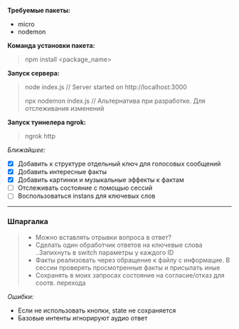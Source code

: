 **Требуемые пакеты:**
- micro
- nodemon

**Команда установки пакета:**
> npm install <package_name>

**Запуск сервера:**
> node index.js			// Server started on http://localhost:3000
>
> npx nodemon index.js	// Альтернатива при разработке. Для отслеживания изменений

**Запуск туннелера ngrok:**
> ngrok http <port>


*Ближайшее:*
- [X] Добавить к структуре отдельный ключ для голосовых сообщений
- [X] Добавить интересные факты
- [X] Добавить картинки и музыкальные эффекты к фактам
- [ ] Отслеживать состояние с помощью сессий
- [ ] Воспользоваться instans для ключевых слов

***

### Шпаргалка

> - Можно вставлять отрывки вопроса в ответ? 
> - Сделать один обработчик ответов на ключевые слова ..Запихнуть в switch параметры у каждого ID
> - Факты реализовать через обращение к файлу с информацие. В сессии проверять просмотренные факты
> и присылать иные
> - Сохранять в моих запросах состояние на согласие/отказ для соотв. перехода

*Ошибки:*
- Если не использовать кнопки, state не сохраняется
- Базовые интенты игнорируют аудио ответ
